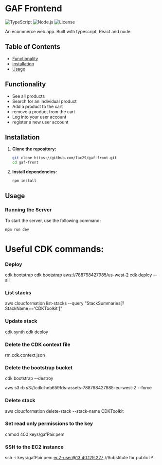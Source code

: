 # GAF Frontend

![TypeScript](https://img.shields.io/badge/TypeScript-blue)
![Node.js](https://img.shields.io/badge/TS--Node-blue)
![License](https://img.shields.io/badge/License-MIT-blue)

An ecommerce web app. Built with typescript, React and node.

## Table of Contents

- [Functionality](#functionality)
- [Installation](#installation)
- [Usage](#usage)

## Functionality

- See all products
- Search for an individual product
- Add a product to the cart
- remove a product from the cart
- Log into your user account
- register a new user account

## Installation

1.  **Clone the repository:**

    ```sh
    git clone https://github.com/fac29/gaf-front.git
    cd gaf-front
    ```

2.  **Install dependencies:**

    ```sh
    npm install
    ```

## Usage

### Running the Server

To start the server, use the following command:

```sh
npm run dev
```

# Useful CDK commands:

### Deploy

cdk bootstrap
cdk bootstrap aws://788798427985/us-west-2
cdk deploy --all

### List stacks

aws cloudformation list-stacks --query "StackSummaries[?StackName=='CDKToolkit']"

### Update stack

cdk synth
cdk deploy 

### Delete the CDK context file

rm cdk.context.json

### Delete the bootstrap bucket

cdk bootstrap --destroy

aws s3 rb s3://cdk-hnb659fds-assets-788798427985-eu-west-2 --force

### Delete stack

aws cloudformation delete-stack --stack-name CDKToolkit

### Set read only permissions to the key

chmod 400 keys/gafPair.pem


### SSH to the EC2 instance
ssh -i keys/gafPair.pem ec2-user@13.40.129.227 //Substitute for public IP

